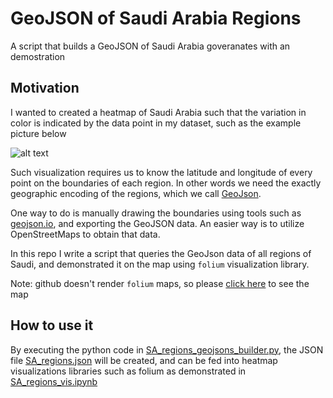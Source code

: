 # GeoJSON of Saudi Arabia Regions
A script that builds a GeoJSON of Saudi Arabia goveranates with an demostration

## Motivation
I wanted to created a heatmap of Saudi Arabia such that the variation in color is indicated by the data point in my dataset, such as the example picture below

![alt text](https://www.researchgate.net/profile/Hala_Elmorshedy/publication/282947082/figure/fig7/AS:285973712785414@1445192854943/Kingdom-of-Saudi-Arabia-map-showing-the-13-provinces-From-mapsopensourcecom_Q320.jpg)

Such visualization requires us to know the latitude and longitude of every point on the boundaries of each region. In other words we need the exactly geographic encoding of the regions, which we call [GeoJson](GeoJson.org).
 
One way to do is manually drawing the boundaries using tools such as [geojson.io](geojson.io), and exporting the GeoJSON data. An easier way is to utilize OpenStreetMaps to obtain that data. 

In this repo I write a script that queries the GeoJson data of all regions of Saudi, and demonstrated it on the map using `folium` visualization library.

Note: github doesn't render `folium` maps, so please [click here](https://nbviewer.jupyter.org/github/wjdanalharthi/GeoJSON-of-Saudi-Arabia-Regions/blob/master/SA_regions_vis.ipynb) to see the map

## How to use it
By executing the python code in [SA_regions_geojsons_builder.py](https://github.com/wjdanalharthi/GeoJSON-of-Saudi-Arabia-Regions/blob/master/SA_regions_geojsons_builder.py), the JSON file [SA_regions.json](https://github.com/wjdanalharthi/GeoJSON-of-Saudi-Arabia-Regions/blob/master/SA_regions.json) will be created, and can be fed into heatmap visualizations libraries such as folium as demonstrated in [SA_regions_vis.ipynb](https://github.com/wjdanalharthi/GeoJSON-of-Saudi-Arabia-Regions/blob/master/example/SA_regions_vis.ipynb)


 
